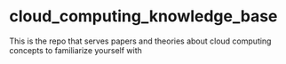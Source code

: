 # cloud_computing_knowledge_base
This is the repo that serves papers and theories about cloud computing concepts to familiarize yourself with
